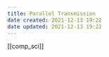 ```yaml
---
title: Parallel Transmission
date created: 2021-12-13 19:22
date updated: 2021-12-13 19:22
---
```

[[comp_sci]] 
